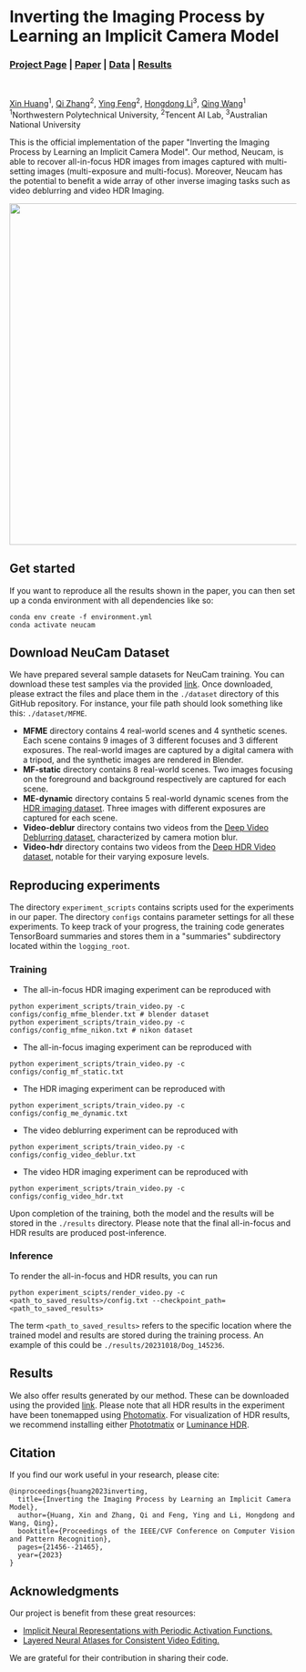 # Inverting the Imaging Process by Learning an Implicit Camera Model
### [Project Page](https://xhuangcv.github.io/neucam/) | [Paper](https://arxiv.org/abs/2304.12748) | [Data]() | [Results]()
<br>

[Xin Huang](https://xhuangcv.github.io/)<sup>1</sup>,
[Qi Zhang](https://qzhang-cv.github.io/)<sup>2</sup>,
[Ying Feng](https://scholar.google.com.tw/citations?user=PhkrqioAAAAJ&hl=zh-TW)<sup>2</sup>,
[Hongdong Li](http://users.cecs.anu.edu.au/~hongdong/)<sup>3</sup>,
[Qing Wang](https://teacher.nwpu.edu.cn/qwang.html)<sup>1</sup><br>
<sup>1</sup>Northwestern Polytechnical University, <sup>2</sup>Tencent AI Lab, <sup>3</sup>Australian National University

This is the official implementation of the paper "Inverting the Imaging Process by Learning an Implicit Camera Model". Our method, Neucam, is able to recover all-in-focus HDR images from images captured with multi-setting images (multi-exposure and multi-focus). Moreover, Neucam has the potential to benefit a wide array of other inverse imaging tasks such as video deblurring and video HDR Imaging.

<p align="left">
    <img src='https://xhuangcv.github.io/neucam/images/overview.png' width="600">
</p>



## Get started
If you want to reproduce all the results shown in the paper, you can then set up a conda environment with all dependencies like so:
```
conda env create -f environment.yml
conda activate neucam
```

## Download NeuCam Dataset
We have prepared several sample datasets for NeuCam training. You can download these test samples via the provided [link](). Once downloaded, please extract the files and place them in the `./dataset` directory of this GitHub repository. For instance, your file path should look something like this: `./dataset/MFME`.

* **MFME** directory contains 4 real-world scenes and 4 synthetic scenes. Each scene contains 9 images of 3 different
focuses and 3 different exposures. The real-world images are captured by a digital camera with a tripod, and the synthetic images are rendered in Blender.
* **MF-static** directory contains 8 real-world scenes. Two images focusing on the foreground and background respectively are captured for each scene.
* **ME-dynamic** directory contains 5 real-world dynamic scenes from the [HDR imaging dataset](https://web.ece.ucsb.edu/~psen/hdrvideo). Three images with different exposures are captured for each scene.
* **Video-deblur** directory contains two videos from the [Deep Video Deblurring dataset](https://github.com/shuochsu/DeepVideoDeblurring), characterized by camera motion blur.
* **Video-hdr** directory contains two videos from the [Deep HDR Video dataset](https://guanyingc.github.io/DeepHDRVideo-Dataset/), notable for their varying exposure levels.

## Reproducing experiments
The directory `experiment_scripts` contains scripts used for the experiments in our paper. The directory `configs` contains parameter settings for all these experiments. To keep track of your progress, the training code generates TensorBoard summaries and stores them in a "summaries" subdirectory located within the `logging_root`.

### Training
* The all-in-focus HDR imaging experiment can be reproduced with
```
python experiment_scripts/train_video.py -c configs/config_mfme_blender.txt # blender dataset
python experiment_scripts/train_video.py -c configs/config_mfme_nikon.txt # nikon dataset
```
* The all-in-focus imaging experiment can be reproduced with
```
python experiment_scripts/train_video.py -c configs/config_mf_static.txt
```
* The HDR imaging experiment can be reproduced with
```
python experiment_scripts/train_video.py -c configs/config_me_dynamic.txt
```
* The video deblurring experiment can be reproduced with
```
python experiment_scripts/train_video.py -c configs/config_video_deblur.txt
```
* The video HDR imaging experiment can be reproduced with
```
python experiment_scripts/train_video.py -c configs/config_video_hdr.txt
```

Upon completion of the training, both the model and the results will be stored in the `./results` directory. Please note that the final all-in-focus and HDR results are produced post-inference.

### Inference
To render the all-in-focus and HDR results, you can run
```
python experiment_scipts/render_video.py -c <path_to_saved_results>/config.txt --checkpoint_path=<path_to_saved_results>
```
The term `<path_to_saved_results>` refers to the specific location where the trained model and results are stored during the training process. An example of this could be `./results/20231018/Dog_145236`.

## Results
We also offer results generated by our method. These can be downloaded using the provided [link](). Please note that all HDR results in the experiment have been tonemapped using [Photomatix](https://www.hdrsoft.com/). For visualization of HDR results, we recommend installing either [Phototmatix](https://www.hdrsoft.com/) or [Luminance HDR](http://qtpfsgui.sourceforge.net/).

## Citation
If you find our work useful in your research, please cite:
```
@inproceedings{huang2023inverting,
  title={Inverting the Imaging Process by Learning an Implicit Camera Model},
  author={Huang, Xin and Zhang, Qi and Feng, Ying and Li, Hongdong and Wang, Qing},
  booktitle={Proceedings of the IEEE/CVF Conference on Computer Vision and Pattern Recognition},
  pages={21456--21465},
  year={2023}
}
```

## Acknowledgments

Our project is benefit from these great resources:

- [Implicit Neural Representations with Periodic Activation Functions.](https://github.com/vsitzmann/siren/tree/master)
- [Layered Neural Atlases for Consistent Video Editing.](https://github.com/ykasten/layered-neural-atlases)

We are grateful for their contribution in sharing their code.
